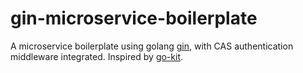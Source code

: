 # gin-microservice-boilerplate

A microservice boilerplate using golang [gin](https://github.com/gin-gonic/gin), with CAS authentication middleware integrated. Inspired by [go-kit](https://github.com/go-kit/kit). 